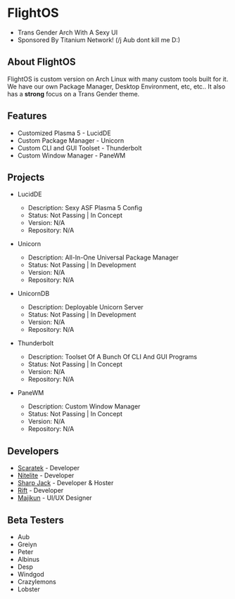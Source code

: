 # FlightOS
- Trans Gender Arch With A Sexy UI
- Sponsored By Titanium Network! (/j Aub dont kill me D:)

## About FlightOS
FlightOS is custom version on Arch Linux with many custom tools built for it. We have our own Package Manager, Desktop Environment, etc, etc.. It also has a **strong** focus on a Trans Gender theme.

## Features
- Customized Plasma 5 - LucidDE
- Custom Package Manager - Unicorn
- Custom CLI and GUI Toolset - Thunderbolt
- Custom Window Manager - PaneWM

## Projects
- LucidDE
  - Description: Sexy ASF Plasma 5 Config
  - Status: Not Passing | In Concept
  - Version: N/A
  - Repository: N/A
  
- Unicorn
  - Description: All-In-One Universal Package Manager
  - Status: Not Passing | In Development
  - Version: N/A
  - Repository: N/A
  
- UnicornDB
  - Description: Deployable Unicorn Server 
  - Status: Not Passing | In Development
  - Version: N/A
  - Repository: N/A
  
- Thunderbolt
  - Description: Toolset Of A Bunch Of CLI And GUI Programs
  - Status: Not Passing | In Concept
  - Version: N/A
  - Repository: N/A
  
- PaneWM
  - Description: Custom Window Manager
  - Status: Not Passing | In Concept
  - Version: N/A
  - Repository: N/A

## Developers
- [Scaratek](https://github.com/scaratek) - Developer
- [Nitelite](https://github.com/lappyxd) - Developer
- [Sharp Jack](https://github.com/Sharpjackv) - Developer & Hoster
- [Rift](https://github.com/slushzies) - Developer
- [Majikun](https://github.com/madjikdotpng) - UI/UX Designer

## Beta Testers
- Aub
- Greiyn
- Peter
- Albinus
- Desp
- Windgod
- Crazylemons
- Lobster
